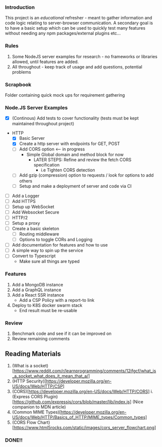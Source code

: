 ### Introduction
This project is an *educational* refresher - meant to gather information and code logic relating to server-browser communication. A secondary goal is to have a basic setup which can be used to quickly test many features without needing any npm packages/external plugins etc...

### Rules
1. Some NodeJS server examples for research - no frameworks or libraries allowed, until features are added.
2. All throughout - keep track of usage and add questions, potential problems

### Scrapbook
Folder containing quick mock ups for requirement gathering

### Node.JS Server Examples

- [x] (Continous) Add tests to cover functionality (tests must be kept maintained throughout project)
- HTTP
    - [x] Basic Server 
    - [x] Create a http server with endpoints for GET, POST
    - [ ] Add CORS option <-- in progress
        - Simple Global domain and method block for now
            * LATER STEPS: Refine and review the fetch CORS specification
                - i.e Tighten CORS detection
    - [ ] Add gzip (compression) option to requests / look for options to add others
    - [ ] Setup and make a deployment of server and code via CI
- [ ] Add a Logger
- [ ] Add HTTPS
- [ ] Setup up WebSocket 
- [ ] Add Websocket Secure
- [ ] HTTP/2
- [ ] Setup a proxy
- [ ] Create a basic skeleton
    - [ ] Routing middleware
    - [ ] Options to toggle CORs and Logging
- [ ] Add documentation for features and how to use 
- [ ] A simple way to spin up the service
- [ ] Convert to Typescript
    - Make sure all things are typed

### Features
1. Add a MongoDB instance
2. Add a GraphQL instance
3. Add a React SSR instance
    - Add a CSP Policy with a report-to link
4. Deploy to K8S docker swarm stack
    - End result must be re-usable
    

### Review
1. Benchmark code and see if it can be improved on
2. Review remaining comments


## Reading Materials
1. (What is a socket)[https://www.reddit.com/r/learnprogramming/comments/12ifgcf/what_is_a_socket_what_does_it_mean_that_a/]
2. (HTTP Security)[https://developer.mozilla.org/en-US/docs/Web/HTTP/CSP]
3. (CORS)[https://developer.mozilla.org/en-US/docs/Web/HTTP/CORS]
    i. (Express CORS Plugin)[https://github.com/expressjs/cors/blob/master/lib/index.js] (Nice companion to MDN article)
4. (Common MIME Types)[https://developer.mozilla.org/en-US/docs/Web/HTTP/Basics_of_HTTP/MIME_types/Common_types]
5. (CORS Flow Chart)[https://www.html5rocks.com/static/images/cors_server_flowchart.png]
### DONE!!